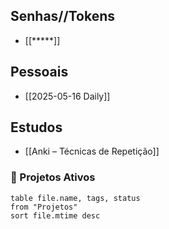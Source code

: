 
## Senhas//Tokens
- [[*****]]

## Pessoais
- [[2025-05-16 Daily]]

## Estudos
- [[Anki – Técnicas de Repetição]]

### 🚀 Projetos Ativos
```dataview
table file.name, tags, status
from "Projetos"
sort file.mtime desc
```